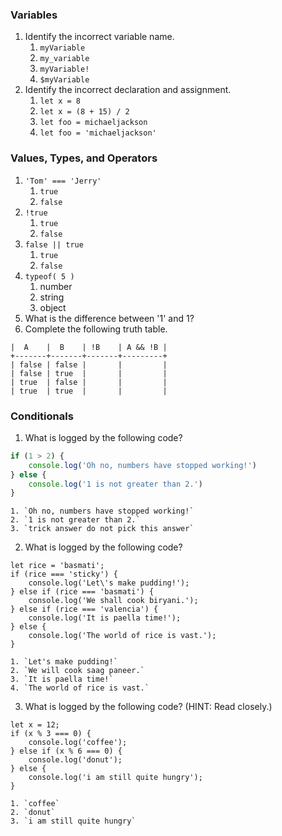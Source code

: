 ### Variables
1. Identify the incorrect variable name.
	1. `myVariable`
	2. `my_variable`
	3. `myVariable!`
	4. `$myVariable`	
2. Identify the incorrect declaration and assignment.
	1. `let x = 8`
	2. `let x = (8 + 15) / 2`
	3. `let foo = michaeljackson`
	4. `let foo = 'michaeljackson'`
	
### Values, Types, and Operators
1. `'Tom' === 'Jerry'`
	1. `true`
	2. `false`
2. `!true`
	1. `true`
	2. `false`
3. `false || true`
	1. `true`
	2. `false`
4. `typeof( 5 )`
	1. number
	2. string
	3. object
5. What is the difference between '1' and 1?
6. Complete the following truth table.
```
|  A    |  B    | !B    | A && !B |
+-------+-------+-------+---------+
| false | false |       |         |
| false | true  |       |         |
| true  | false |       |         |
| true  | true  |       |         |
```

### Conditionals
1. What is logged by the following code?
```js
if (1 > 2) {
	console.log('Oh no, numbers have stopped working!')
} else {
	console.log('1 is not greater than 2.')
}
```
	1. `Oh no, numbers have stopped working!`
	2. `1 is not greater than 2.`
	3. `trick answer do not pick this answer`
2. What is logged by the following code?
```
let rice = 'basmati';
if (rice === 'sticky') {
	console.log('Let\'s make pudding!');
} else if (rice === 'basmati') {
	console.log('We shall cook biryani.');
} else if (rice === 'valencia') {
	console.log('It is paella time!');
} else {
	console.log('The world of rice is vast.');
}
```
	1. `Let's make pudding!`
	2. `We will cook saag paneer.`
	3. `It is paella time!`
	4. `The world of rice is vast.`
3. What is logged by the following code? (HINT: Read closely.)
```
let x = 12;
if (x % 3 === 0) {
	console.log('coffee');
} else if (x % 6 === 0) {
	console.log('donut');
} else {
	console.log('i am still quite hungry');
}
```
	1. `coffee`
	2. `donut`
	3. `i am still quite hungry`
